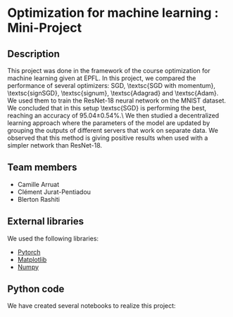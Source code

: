 # Optimization for machine learning : Mini-Project
## Description
This project was done in the framework of the course optimization for machine learning given at EPFL.
In this project, we compared the performance of several optimizers: SGD, \textsc{SGD with momentum}, \textsc{signSGD}, \textsc{signum}, \textsc{Adagrad} and \textsc{Adam}. We used them to train the ResNet-18 neural network on the MNIST dataset. We concluded that in this setup \textsc{SGD} is performing the best, reaching an accuracy of 95.04$\pm$0.54\%.\\
We then studied a decentralized learning approach where the parameters of the model are updated by grouping the outputs of different servers that work on separate data. We observed that this method is giving positive results when used with a simpler network than ResNet-18.

## Team members
* Camille Arruat
* Clément Jurat-Pentiadou
* Blerton Rashiti

## External libraries
We used the following libraries:
* [Pytorch](https://pytorch.org/)
* [Matplotlib](https://matplotlib.org/)
* [Numpy](https://numpy.org/)

## Python code

We have created several notebooks to realize this project:

